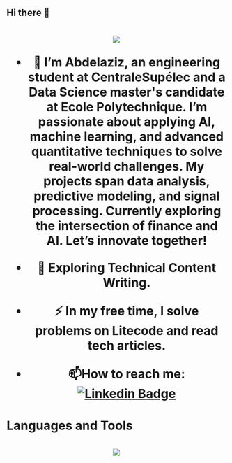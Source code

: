 ## Hi there 👋
<h1 align="center">
    <img src="https://readme-typing-svg.herokuapp.com/?font=Righteous&size=35&center=true&vCenter=true&width=500&height=70&duration=4000&lines=Hi+There!+👋;+I'm+Guelfane+Abdelaziz!;+Welcome+to+my+GitHub;" />
    




- :telescope: I’m Abdelaziz, an engineering student at CentraleSupélec and a Data Science master's candidate at Ecole Polytechnique. I’m passionate about applying AI, machine learning, and advanced quantitative techniques to solve real-world challenges. My projects span data analysis, predictive modeling, and signal processing. Currently exploring the intersection of finance and AI. Let’s innovate together!
  
- :seedling: Exploring Technical Content Writing.

- :zap: In my free time, I solve problems on Litecode and read tech articles.

- :mailbox:How to reach me: [![Linkedin Badge](https://img.shields.io/badge/-In-blue?style=flat&logo=Linkedin&logoColor=white)](https://www.linkedin.com/in/abdelaziz-guelfane-4b4489207/)




<h1 align="left">Languages and Tools</h1>

<br/>
<div align="center">
    <img src="https://skillicons.dev/icons?i=python,r,java,react,spring,materialui,flutter,css,html,js,firebase,mysql,nodejs,aws,git,gcp,numpy,pandas,tensorflow,pytorch,sklearn,matlab,sqlite,mongodb,docker,apache,spark,grafana,anaconda,azure,dart,django&perline=12" />
</div>

<br/>






<!--
**Abdelaziz03/Abdelaziz03** is a ✨ _special_ ✨ repository because its `README.md` (this file) appears on your GitHub profile.

Here are some ideas to get you started:

- 🔭 I’m currently working on ...
- 🌱 I’m currently learning ...
- 👯 I’m looking to collaborate on ...
- 🤔 I’m looking for help with ...
- 💬 Ask me about ...
- 📫 How to reach me: ...
- 😄 Pronouns: ...
- ⚡ Fun fact: ...
-->
